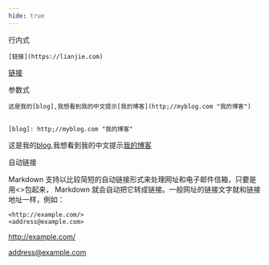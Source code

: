 ```yaml
---
hide: true
---
```


行内式

```
[链接](https://lianjie.com)
```

[链接](https://lianjie.com)

参数式

```
这是我的[blog],我想看到我的中文提示[我的博客](http;//myblog.com "我的博客")


[blog]: http;//myblog.com "我的博客"
```

这是我的[blog],我想看到我的中文提示[我的博客](http;//myblog.com '我的博客')

[blog]: http;//myblog.com '我的博客'

自动链接

Markdown 支持以比较简短的自动链接形式来处理网址和电子邮件信箱，只要是用<>包起来， Markdown 就会自动把它转成链接。一般网址的链接文字就和链接地址一样，例如：

```
<http://example.com/>
<address@example.com>
```

<http://example.com/>

<address@example.com>
